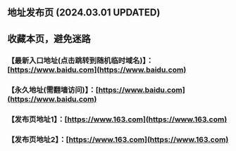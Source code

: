 ## 地址发布页 (2024.03.01 UPDATED)
## 收藏本页，避免迷路
### 【最新入口地址(点击跳转到随机临时域名)】：[https://www.baidu.com](https://www.baidu.com)
### 【永久地址(需翻墙访问)】：[https://www.baidu.com](https://www.baidu.com)
### 【发布页地址1】：[https://www.163.com](https://www.163.com)
### 【发布页地址2】：[https://www.163.com](https://www.163.com)
